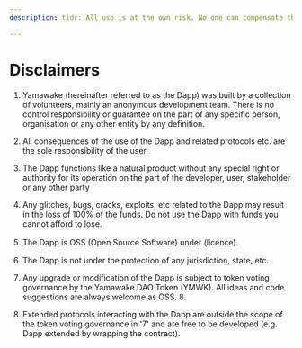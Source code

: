 ```yaml
---
description: tldr: All use is at the own risk. No one can compensate the losses.

---
```


# Disclaimers

1. &#x20;Yamawake (hereinafter referred to as the Dapp) was built by a collection of volunteers, mainly an anonymous development team. There is no control responsibility or guarantee on the part of any specific person, organisation or any other entity by any definition.

2. All consequences of the use of the Dapp and related protocols etc. are the sole responsibility of the user.

3. The Dapp functions like a natural product without any special right or authority for its operation on the part of the developer, user, stakeholder or any other party

4. Any glitches, bugs, cracks, exploits, etc related to the Dapp may result in the loss of 100% of the funds. Do not use the Dapp with funds you cannot afford to lose.

5. The Dapp is OSS (Open Source Software) under (licence).　

6. The Dapp is not under the protection of any jurisdiction, state, etc.

7. Any upgrade or modification of the Dapp is subject to token voting governance by the Yamawake DAO Token (YMWK). All ideas and code suggestions are always welcome as OSS. 8.

8. Extended protocols interacting with the Dapp are outside the scope of the token voting governance in '7' and are free to be developed (e.g. Dapp extended by wrapping the contract).


